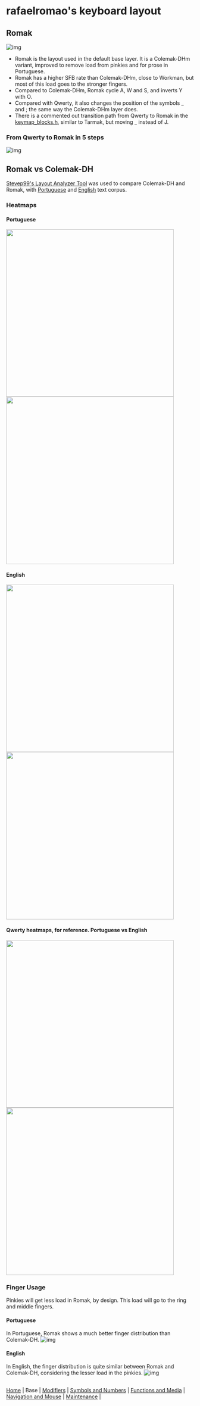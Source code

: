 # rafaelromao's keyboard layout

## Romak

![img](https://i.imgur.com/8XH5KAC.png)

- Romak is the layout used in the default base layer. It is a Colemak-DHm variant, improved to remove load from pinkies and for prose in Portuguese.
- Romak has a higher SFB rate than Colemak-DHm, close to Workman, but most of this load goes to the stronger fingers.
- Compared to Colemak-DHm, Romak cycle A, W and S, and inverts Y with O.
- Compared with Qwerty, it also changes the position of the symbols _ and ; the same way the Colemak-DHm layer does.
- There is a commented out transition path from Qwerty to Romak in the [keymap_blocks.h](../qmk/users/rafaelromao/definitions/keymap_blocks.h), similar to Tarmak, but moving _ instead of J.

### From Qwerty to Romak in 5 steps

![img](https://i.imgur.com/hr0FNfV.png)

## Romak vs Colemak-DH
[Stevep99's Layout Analyzer Tool](https://stevep99.github.io/keyboard-layout-analyzer) was used to compare Colemak-DH and Romak, with [Portuguese](corpus.pt.txt) and [English](corpus.en.txt) text corpus.
### Heatmaps
#### Portuguese
<p float="left">
  <img src="https://i.imgur.com/dUjJmcb.png" width="450" />
  <img src="https://i.imgur.com/xwk3u82.png" width="450" /> 
</p>

#### English
<p float="left">
  <img src="https://i.imgur.com/D7eHgBZ.png" width="450" />
  <img src="https://i.imgur.com/nj8fayg.png" width="450" /> 
</p>

#### Qwerty heatmaps, for reference. Portuguese vs English
<p float="left">
  <img src="https://i.imgur.com/VdLPAD8.png" width="450" />
  <img src="https://i.imgur.com/cC0OvUS.png" width="450" /> 
</p>

### Finger Usage
Pinkies will get less load in Romak, by design. This load will go to the ring and middle fingers.
#### Portuguese
In Portuguese, Romak shows a much better finger distribution than Colemak-DH.
![img](https://i.imgur.com/F1uxjrE.png)
#### English
In English, the finger distribution is quite similar between Romak and Colemak-DH, considering the lesser load in the pinkies.
![img](https://i.imgur.com/q1kJ6iz.png)

##
[Home](../readme.md) | 
Base |
[Modifiers](modifiers.md) |
[Symbols and Numbers](symbols.md) |
[Functions and Media](functions.md) | 
[Navigation and Mouse](navigation.md) |
[Maintenance](maintenance.md) |
